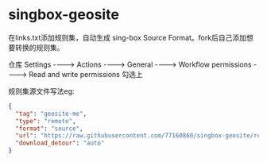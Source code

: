 # singbox-geosite

在links.txt添加规则集，自动生成 sing-box Source Format。fork后自己添加想要转换的规则集。

仓库 Settings ----> Actions ----> General ----> Workflow permissions ----> Read and write permissions 勾选上

规则集源文件写法eg:

```json
{
  "tag": "geosite-me",
  "type": "remote",
  "format": "source",
  "url": "https://raw.githubusercontent.com/77160860/singbox-geosite/refs/heads/main/rule/me.json",
  "download_detour": "auto"
}
```

